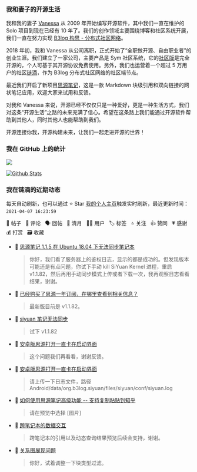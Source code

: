 ### 我和妻子的开源生活

我和我的妻子 [Vanessa](https://github.com/Vanessa219) 从 2009 年开始编写开源软件，其中我们一直在维护的 Solo 项目到现在已经有 10 年了。我们的创作领域主要围绕博客和社区系统开展，我们一直在努力实现 [B3log 构思 - 分布式社区网络](https://ld246.com/article/1546941897596)。

2018 年初，我和 Vanessa 从公司离职，正式开始了“全职做开源、自由职业者”的创业生涯。我们建立了一家公司，主要产品是 Sym 社区系统，它的[社区版](https://github.com/88250/symphony)是完全开源的，个人可基于其开源协议免费使用。另外，我们也运营着一个超过 5 万用户的社区[链滴](https://ld246.com)，作为 B3log 分布式社区网络的社区端节点。

最近我们开启了新项目[思源笔记](https://github.com/siyuan-note/siyuan)，这是一款 Markdown 块级引用和双向链接的网状笔记应用，欢迎大家来试用和反馈。

对我和 Vanessa 来说，开源已经不仅仅只是一种爱好，更是一种生活方式，我们对这条“开源生活”之路的未来充满了信心。希望在这条路上我们能通过开源软件帮助到其他人，同时其他人也能帮助到我们。

开源连接你我，开源构建未来，让我们一起走进开源的世界！

### 我在 GitHub 上的统计

<a title="Hits" target="_blank" href="https://github.com/88250/88250"><img src="https://hits.b3log.org/88250/88250.svg"></a>

[![Github Stats](https://github-readme-stats.vercel.app/api?username=88250&theme=tokyonight&show_icons=true)](https://github.com/88250)

<!--events start -->

### 我在链滴的近期动态

每天自动刷新，也可以通过 ⭐️ Star [我的个人主页](https://github.com/88250/88250)触发实时刷新，最近更新时间：`2021-04-07 16:23:59`

📝 帖子 &nbsp; 💬 评论 &nbsp; 🗣 回帖 &nbsp; 🌙 清月 &nbsp; 👨‍💻 用户 &nbsp; 🏷️ 标签 &nbsp; ⭐️ 关注 &nbsp; 👍 赞同 &nbsp; 💗 感谢 &nbsp; 💰 打赏 &nbsp; 🗃 收藏

* 💬 [思源笔记 1.1.5 在 Ubuntu 18.04 下无法同步笔记本](https://ld246.com/article/1616577708002/comment/1617781264087#comments)

  > 你好，我们看了服务器上的鉴权日志，显示的都是成功的。但发现版本可能还是有点问题，你试下手动 kill SiYuan Kernel 进程，重启 v1.1.82，然后再用手动同步模式上传或者下载一次，我再观察日志看看结果，谢谢。
* 💬 [已经购买了思源一年订阅，在哪里查看到相关信息？](https://ld246.com/article/1613626888016/comment/1617779612689#comments)

  > 最新版目前是 v1.1.82。
* 💬 [siyuan 笔记无法同步](https://ld246.com/article/1617682411524/comment/1617752349409#comments)

  > 试下 v1.1.82
* 💬 [安卓版思源打开一直卡在启动界面](https://ld246.com/article/1617704933253/comment/1617710183714#comments)

  > 这个问题我们再看看，谢谢反馈。
* 💬 [安卓版思源打开一直卡在启动界面](https://ld246.com/article/1617704933253/comment/1617707178555#comments)

  > 请上传一下日志文件，路径 Android/data/org.b3log.siyuan/files/siyuan/conf/siyuan.log
* 💬 [如何使用思源笔记高级功能 -- 支持复制粘贴到知乎](https://ld246.com/article/1617698004978/comment/1617698116865#comments)

  > 请在预览中选择 [图片]
* 💬 [跨笔记本的数据交互](https://ld246.com/article/1617696721250/comment/1617698052676#comments)

  > 跨笔记本的引用以及动态查询结果预览后续会支持，谢谢。
* 💬 [关系图展现问题](https://ld246.com/article/1617694630547/comment/1617697887197#comments)

  > 你好，试着调整一下块类型过滤。


<!--events end -->

